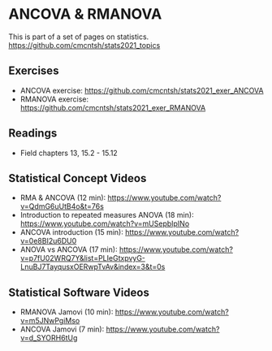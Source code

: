 # ANCOVA & RMANOVA

This is part of a set of pages on statistics. https://github.com/cmcntsh/stats2021_topics

## Exercises

* ANCOVA exercise: https://github.com/cmcntsh/stats2021_exer_ANCOVA
* RMANOVA exercise: https://github.com/cmcntsh/stats2021_exer_RMANOVA

## Readings

* Field chapters 13, 15.2 - 15.12

## Statistical Concept Videos

* RMA & ANCOVA (12 min): https://www.youtube.com/watch?v=QdmG6uUtB4o&t=76s
* Introduction to repeated measures ANOVA (18 min): https://www.youtube.com/watch?v=mUSepbIpINo
* ANCOVA introduction (15 min): https://www.youtube.com/watch?v=0e8BI2u6DU0
* ANOVA vs ANCOVA (17 min): https://www.youtube.com/watch?v=p7fU02WRQ7Y&list=PLIeGtxpvyG-LnuBJ7TayqusxOERwpTvAv&index=3&t=0s

## Statistical Software Videos

* RMANOVA Jamovi (10 min): https://www.youtube.com/watch?v=m5JNwPgiMso
* ANCOVA Jamovi (7 min): https://www.youtube.com/watch?v=d_SYORH6tUg
